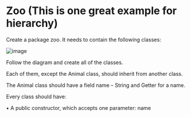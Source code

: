 # Zoo (This is one great example for hierarchy)

Create a package zoo. It needs to contain the following classes: 

![image](https://user-images.githubusercontent.com/81368587/180830267-263270e5-4aea-4708-96d7-76826ea18850.png)

Follow the diagram and create all of the classes.

Each of them, except the Animal class, should inherit from another class.

The Animal class should have a field name – String and Getter for a name.

Every class should have:

•	A public constructor, which accepts one parameter: name

